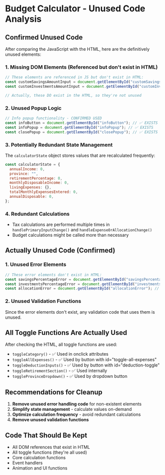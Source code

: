 # Budget Calculator - Unused Code Analysis

## Confirmed Unused Code

After comparing the JavaScript with the HTML, here are the definitively unused elements:

### 1. **Missing DOM Elements (Referenced but don't exist in HTML)**
```javascript
// These elements are referenced in JS but don't exist in HTML:
const customSavingsAmountInput = document.getElementById("customSavingsAmount"); // ✅ EXISTS
const customInvestmentsAmountInput = document.getElementById("customInvestmentsAmount"); // ✅ EXISTS

// Actually, these DO exist in the HTML, so they're not unused
```

### 2. **Unused Popup Logic**
```javascript
// Info popup functionality - CONFIRMED USED
const infoButton = document.getElementById("infoButton"); // ✅ EXISTS
const infoPopup = document.getElementById("infoPopup"); // ✅ EXISTS  
const closePopup = document.getElementById("closePopup"); // ✅ EXISTS
```

### 3. **Potentially Redundant State Management**
The `calculatorState` object stores values that are recalculated frequently:
```javascript
const calculatorState = {
  annualIncome: 0,
  province: "",
  retirementPercentage: 0,
  monthlyDisposableIncome: 0,
  livingExpenses: {},
  totalMonthlyExpensesEntered: 0,
  annualDisposable: 0,
};
```

### 4. **Redundant Calculations**
- Tax calculations are performed multiple times in `handlePrimaryInputChange()` and `handleExpenseOrAllocationChange()`
- Budget calculations might be called more than necessary

## Actually Unused Code (Confirmed)

### 1. **Unused Error Elements**
```javascript
// These error elements don't exist in HTML:
const savingsPercentageError = document.getElementById("savingsPercentageError"); // ❌ NOT FOUND
const investmentsPercentageError = document.getElementById("investmentsPercentageError"); // ❌ NOT FOUND  
const allocationError = document.getElementById("allocationError"); // ❌ NOT FOUND
```

### 2. **Unused Validation Functions**
Since the error elements don't exist, any validation code that uses them is unused.

## All Toggle Functions Are Actually Used

After checking the HTML, all toggle functions are used:
- `toggleCategory()` - ✅ Used in onclick attributes
- `toggleAllExpenses()` - ✅ Used by button with id="toggle-all-expenses"
- `toggleDeductionInputs()` - ✅ Used by button with id="deduction-toggle"
- `toggleRetirementSection()` - ✅ Used internally
- `toggleProvinceDropdown()` - ✅ Used by dropdown button

## Recommendations for Cleanup

1. **Remove unused error handling code** for non-existent elements
2. **Simplify state management** - calculate values on-demand
3. **Optimize calculation frequency** - avoid redundant calculations
4. **Remove unused validation functions**

## Code That Should Be Kept

- All DOM references that exist in HTML
- All toggle functions (they're all used)
- Core calculation functions
- Event handlers
- Animation and UI functions